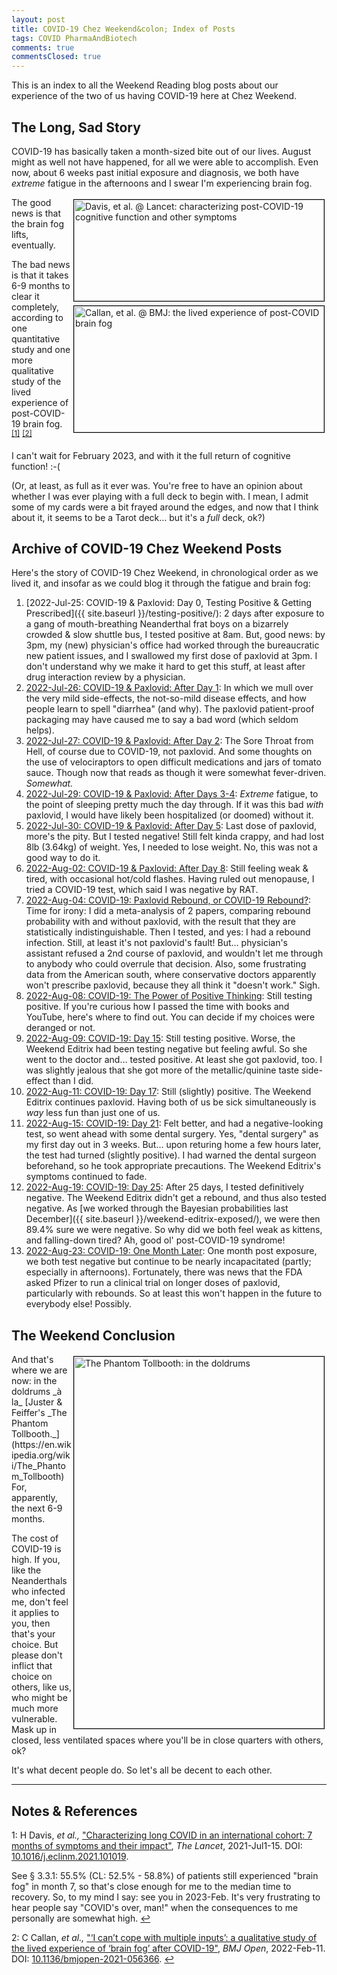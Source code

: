 ```yaml
---
layout: post
title: COVID-19 Chez Weekend&colon; Index of Posts
tags: COVID PharmaAndBiotech
comments: true
commentsClosed: true
---
```


This is an index to all the Weekend Reading blog posts about our experience of the two of
us having COVID-19 here at Chez Weekend.  


## The Long, Sad Story  

COVID-19 has basically taken a month-sized bite out of our lives.  August might as well
not have happened, for all we were able to accomplish.  Even now, about 6 weeks past
initial exposure and diagnosis, we both have _extreme_ fatigue in the afternoons and I
swear I'm experiencing brain fog.  

<img src="{{ site.baseurl }}/images/2022-09-04-covid-index-post-lancet-1.jpg" width="400" height="162" alt="Davis, et al. @ Lancet: characterizing post-COVID-19 cognitive function and other symptoms" title="Davis, et al. @ Lancet: characterizing post-COVID-19 cognitive function and other symptoms" style="float: right; margin: 3px 3px 3px 3px; border: 1px solid #000000;">
<img src="{{ site.baseurl }}/images/2022-09-04-covid-index-post-bmj-1.jpg" width="400" height="202" alt="Callan, et al. @ BMJ: the lived experience of post-COVID brain fog" title="Callan, et al. @ BMJ: the lived experience of post-COVID brain fog" style="float: right; margin: 3px 3px 3px 3px; border: 1px solid #000000;">
The good news is that the brain fog lifts, eventually.  

The bad news is that it takes 6-9 months to clear it completely, according to one
quantitative study and one more qualitative study of the lived experience of post-COVID-19
brain fog. <sup id="fn1a">[[1]](#fn1)</sup> <sup id="fn2a">[[2]](#fn2)</sup>  

I can't wait for February 2023, and with it the full return of cognitive function! :-(  

(Or, at least, as full as it ever was.  You're free to have an opinion about whether I was
ever playing with a full deck to begin with.  I mean, I admit some of my cards were a bit
frayed around the edges, and now that I think about it, it seems to be a Tarot
deck&hellip; but it's a _full_ deck, ok?)  


## Archive of COVID-19 Chez Weekend Posts  

Here's the story of COVID-19 Chez Weekend, in chronological order as we lived it, and insofar
as we could blog it through the fatigue and brain fog:  

1. [2022-Jul-25: COVID-19 & Paxlovid: Day 0, Testing Positive & Getting Prescribed]({{ site.baseurl }}/testing-positive/):  2 days after exposure to a gang of mouth-breathing Neanderthal frat boys on a bizarrely crowded &amp; slow shuttle bus, I tested positive at 8am.  But, good news: by 3pm, my (new) physician's office had worked through the bureaucratic new patient issues, and I swallowed my first dose of paxlovid at 3pm.  I don't understand why we make it hard to get this stuff, at least after drug interaction review by a physician.  
2. [2022-Jul-26: COVID-19 & Paxlovid: After Day 1](https://www.someweekendreading.blog/paxlovid-day-1/):  In which we mull over the very mild side-effects, the not-so-mild disease effects, and how people learn to spell "diarrhea" (and why).  The paxlovid patient-proof packaging may have caused me to say a bad word (which seldom helps).  
3. [2022-Jul-27: COVID-19 & Paxlovid: After Day
2](https://www.someweekendreading.blog/paxlovid-day-2/): The Sore Throat from Hell, of course due to COVID-19, not paxlovid. And some thoughts on the use of velociraptors to open difficult medications and jars of tomato sauce.  Though now that reads as though it were somewhat fever-driven.  _Somewhat._  
4. [2022-Jul-29: COVID-19 & Paxlovid: After Days 3-4](https://www.someweekendreading.blog/paxlovid-day-3-4/): _Extreme_ fatigue, to the point of sleeping pretty much the day through.  If it was this bad _with_ paxlovid, I would have likely been hospitalized (or doomed) without it.  
5. [2022-Jul-30: COVID-19 & Paxlovid: After Day 5](https://www.someweekendreading.blog/paxlovid-day-5/): Last dose of paxlovid, more's the pity.  But I tested negative!  Still felt kinda crappy, and had lost 8lb (3.64kg) of weight.  Yes, I needed to lose weight.  No, this was not a good way to do it.  
6. [2022-Aug-02: COVID-19 & Paxlovid: After Day 8](https://www.someweekendreading.blog/paxlovid-day-8/):  Still feeling weak &amp; tired, with occasional hot/cold flashes.  Having ruled out menopause, I tried a COVID-19 test, which said I was negative by RAT.  
7. [2022-Aug-04: COVID-19: Paxlovid Rebound, or COVID-19 Rebound?](https://www.someweekendreading.blog/covid-rebound/): Time for irony: I did a meta-analysis of 2 papers, comparing rebound probability with and without paxlovid, with the result that they are statistically indistinguishable.  Then I tested, and yes: I had a rebound infection.  Still, at least it's not paxlovid's fault! But&hellip; physician's assistant refused a 2nd course of paxlovid, and wouldn't let me through to anybody who could overrule that decision.  Also, some frustrating data from the American south, where conservative doctors apparently won't prescribe paxlovid, because they all think it "doesn't work."  Sigh.  
8. [2022-Aug-08: COVID-19: The Power of Positive Thinking](https://www.someweekendreading.blog/positive-thinking/):  Still testing positive.  If you're curious how I passed the time with books and YouTube, here's where to find out. You can decide if my choices were deranged or not.  
9. [2022-Aug-09: COVID-19: Day 15](https://www.someweekendreading.blog/covid-day-15/): Still testing positive.  Worse, the Weekend Editrix had been testing negative but feeling awful.  So she went to the doctor and&hellip; tested positive.  At least she got paxlovid, too. I was slightly jealous that she got more of the metallic/quinine taste side-effect than I did.  
10. [2022-Aug-11: COVID-19: Day 17](https://www.someweekendreading.blog/covid-day-17/): Still (slightly) positive.  The Weekend Editrix continues paxlovid.  Having both of us be sick simultaneously is _way_ less fun than just one of us.  
11. [2022-Aug-15: COVID-19: Day 21](https://www.someweekendreading.blog/covid-day-21/): Felt better, and had a negative-looking test, so went ahead with some dental surgery. Yes, "dental surgery" as my first day out in 3 weeks.  But&hellip; upon returing home a few hours later, the test had turned (slightly positive). I had warned the dental surgeon beforehand, so he took appropriate precautions. The Weekend Editrix's symptoms continued to fade.  
12. [2022-Aug-19: COVID-19: Day 25](https://www.someweekendreading.blog/covid-day-25/):
After 25 days, I tested definitively negative.  The Weekend Editrix didn't get a rebound,
and thus also tested negative.  As
[we worked through the Bayesian probabilities last December]({{ site.baseurl }}/weekend-editrix-exposed/),
we were then 89.4% sure we were negative.  So why did we both feel weak as kittens, and falling-down tired?  Ah, good ol' post-COVID-19 syndrome!  
13. [2022-Aug-23: COVID-19: One Month Later](https://www.someweekendreading.blog/covid-1-month-later/): One month post exposure, we both test negative but continue to be nearly incapacitated (partly; especially in afternoons). Fortunately, there was news that the FDA asked Pfizer to run a clinical trial on longer doses of paxlovid, particularly with rebounds.  So at least this won't happen in the future to everybody else!  Possibly.  


## The Weekend Conclusion  

<img src="{{ site.baseurl }}/images/2022-09-04-covid-index-post-doldrums-1.jpg" width="400" height="595" alt="The Phantom Tollbooth: in the doldrums" title="The Phantom Tollbooth: in the doldrums" style="float: right; margin: 3px 3px 3px 3px; border: 1px solid #000000;">
And that's where we are now: in the doldrums _&agrave; la_ 
[Juster & Feiffer's _The Phantom Tollbooth._](https://en.wikipedia.org/wiki/The_Phantom_Tollbooth)
For, apparently, the next 6-9 months.  

The cost of COVID-19 is high.  If you, like the Neanderthals who infected me, don't feel
it applies to you, then that's your choice.  But please don't inflict that choice on
others, like us, who might be much more vulnerable.  Mask up in closed, less ventilated
spaces where you'll be in close quarters with others, ok?  

It's what decent people do.  So let's all be decent to each other.  

---

## Notes &amp; References  

<!--
<sup id="fn1a">[[1]](#fn1)</sup>

<a id="fn1">1</a>: ***, ["***"](***), *** [↩](#fn1a)  

<a href="{{ site.baseurl }}/images/***">
  <img src="{{ site.baseurl }}/images/***" width="400" height="***" alt="***" title="***" style="float: right; margin: 3px 3px 3px 3px; border: 1px solid #000000;">
</a>

<iframe width="400" height="224" src="***" allow="accelerometer; encrypted-media; gyroscope; picture-in-picture" allowfullscreen style="float: right; margin: 3px 3px 3px 3px; border: 1px solid #000000;"></iframe>
-->

<a id="fn1">1</a>: H Davis, _et al.,_ ["Characterizing long COVID in an international cohort: 7 months of symptoms and their impact"](https://www.thelancet.com/journals/eclinm/article/PIIS2589-5370(21)00299-6/fulltext), _The Lancet_, 2021-Jul1-15.  DOI: [10.1016/j.eclinm.2021.101019](https://doi.org/10.1016/j.eclinm.2021.101019).  

See &sect; 3.3.1: 55.5% (CL: 52.5% - 58.8%) of patients still experienced "brain fog" in month 7, so that's close enough for me to the median time to recovery.  So, to my mind I say: see you in 2023-Feb.  It's very frustrating to hear people say "COVID's over, man!" when the consequences to me personally are somewhat high. [↩](#fn1a)  

<a id="fn2">2</a>: C Callan, _et al.,_ ["‘I can’t cope with multiple inputs’: a qualitative study of the lived experience of ‘brain fog’ after COVID-19"](https://bmjopen.bmj.com/content/12/2/e056366), _BMJ Open_, 2022-Feb-11.  DOI: [10.1136/bmjopen-2021-056366](https://doi.org/10.1136/bmjopen-2021-056366). [↩](#fn2a)  
